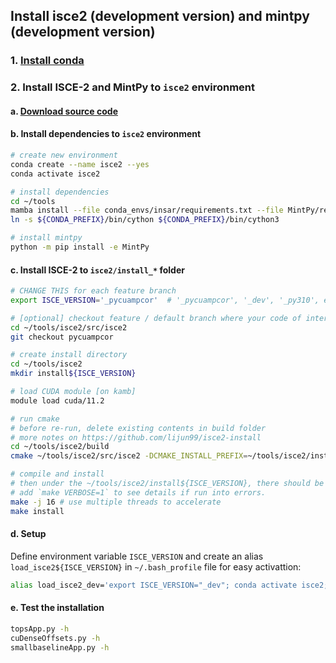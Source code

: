 ## Install isce2 (development version) and mintpy (development version)

### 1. [Install conda](../README.md#1-install-conda)

### 2. Install ISCE-2 and MintPy to `isce2` environment

#### a. [Download source code](../README.md#a-download-source-code)

#### b. Install dependencies to `isce2` environment

```bash
# create new environment
conda create --name isce2 --yes
conda activate isce2

# install dependencies
cd ~/tools
mamba install --file conda_envs/insar/requirements.txt --file MintPy/requirements.txt --file conda_envs/isce2/requirements.txt --yes
ln -s ${CONDA_PREFIX}/bin/cython ${CONDA_PREFIX}/bin/cython3

# install mintpy
python -m pip install -e MintPy
```

#### c. Install ISCE-2 to `isce2/install_*` folder

```bash
# CHANGE THIS for each feature branch
export ISCE_VERSION='_pycuampcor'  # '_pycuampcor', '_dev', '_py310', etc.

# [optional] checkout feature / default branch where your code of interest is, i.e. pycuampcor, alos2, main, etc.
cd ~/tools/isce2/src/isce2
git checkout pycuampcor

# create install directory
cd ~/tools/isce2
mkdir install${ISCE_VERSION}

# load CUDA module [on kamb]
module load cuda/11.2

# run cmake
# before re-run, delete existing contents in build folder
# more notes on https://github.com/lijun99/isce2-install
cd ~/tools/isce2/build
cmake ~/tools/isce2/src/isce2 -DCMAKE_INSTALL_PREFIX=~/tools/isce2/install${ISCE_VERSION} -DCMAKE_CUDA_FLAGS="-arch=sm_60" -DCMAKE_PREFIX_PATH=${CONDA_PREFIX} -DCMAKE_BUILD_TYPE=Release

# compile and install
# then under the ~/tools/isce2/install${ISCE_VERSION}, there should be `bin` and `packages` folder
# add `make VERBOSE=1` to see details if run into errors.
make -j 16 # use multiple threads to accelerate
make install
```

#### d. Setup

Define environment variable `ISCE_VERSION` and create an alias `load_isce2${ISCE_VERSION}` in `~/.bash_profile` file for easy activattion:

```bash
alias load_isce2_dev='export ISCE_VERSION="_dev"; conda activate isce2; source ~/tools/conda_envs/isce2/config.rc'
```

#### e. Test the installation

```bash
topsApp.py -h
cuDenseOffsets.py -h
smallbaselineApp.py -h
```
